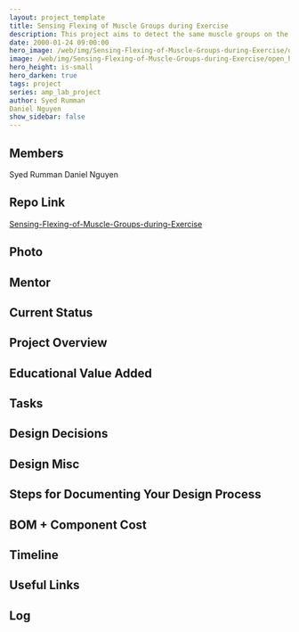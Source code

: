 ```yaml
---
layout: project_template
title: Sensing Flexing of Muscle Groups during Exercise
description: This project aims to detect the same muscle groups on the left and right side of the body, when they contract and flex.
date: 2000-01-24 09:00:00
hero_image: /web/img/Sensing-Flexing-of-Muscle-Groups-during-Exercise/open_house.png
image: /web/img/Sensing-Flexing-of-Muscle-Groups-during-Exercise/open_house.png
hero_height: is-small
hero_darken: true
tags: project
series: amp_lab_project
author: Syed Rumman
Daniel Nguyen
show_sidebar: false
---
```




## Members
Syed Rumman
Daniel Nguyen

## Repo Link
<a class="button is-link" href="https://github.com/Amp-Lab-at-VT/Sensing-Flexing-of-Muscle-Groups-during-Exercise" >Sensing-Flexing-of-Muscle-Groups-during-Exercise</a>

## Photo

## Mentor

## Current Status

## Project Overview


## Educational Value Added


## Tasks

## Design Decisions

## Design Misc

## Steps for Documenting Your Design Process

## BOM + Component Cost

## Timeline

## Useful Links

## Log
            